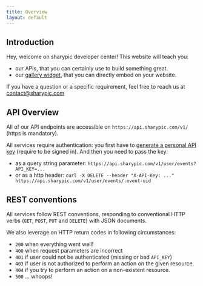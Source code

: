 ```yaml
---
title: Overview
layout: default
---
```


## Introduction

Hey, welcome on sharypic developer center! This website will teach you:

* our APIs, that you can certainly use to build something great.
* our [gallery widget](/dev-center/embed.html), that you can directly embed on your website.

If you have a question or a specific requirement, feel free to reach us at [contact@sharypic.com](mailto:contact@sharypic.com)

## API Overview

All of our API endpoints are accessible on `https://api.sharypic.com/v1/` (https is mandatory).

All services require authentication: you first have to [generate a personal API key](http://sharypic.com/user/api_key) (require to be signed in). And then you need to pass the key:

* as a query string parameter: `https://api.sharypic.com/v1/user/events?API_KEY=...`
* or as a http header: `curl -X DELETE --header "X-API-Key: ..." https://api.sharypic.com/v1/user/events/:event-uid`

## REST conventions

All services follow REST conventions, responding to conventional HTTP verbs (`GET`, `POST`, `PUT` and `DELETE`) with JSON documents.

We also leverage on HTTP return codes in following circumstances:

* `200` when everything went well!
* `400` when request parameters are incorrect
* `401` if user could not be authenticated (missing or bad `API_KEY`)
* `403` if user is not authorized to perform an action on the given resource.
* `404` if you try to perform an action on a non-existent resource.
* `500` ... whoops!

